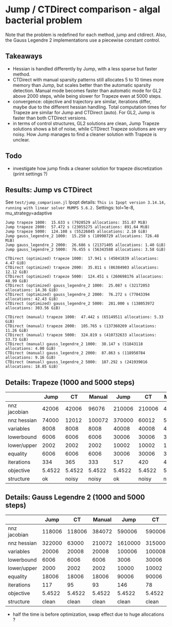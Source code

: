 # Jump / CTDirect comparison - algal bacterial problem

Note that the problem is redefined for each method, jump and ctdirect.
Also, the Gauss Legendre 2 implementations use a piecewise constant control.

## Takeaways
- Hessian is handled differently by Jump, with a less sparse but faster method.
- CTDirect with manual sparsity patterns still allocates 5 to 10 times more memory than Jump, but scales better than the automatic sparsity detection. Manual mode becomes faster than automatic mode for GL2 above 2000 steps, while being slower for Trapeze even at 5000 steps.
- convergence: objective and trajectory are similar, iterations differ, maybe due to the different hessian handling. Total computation times for Trapeze are similar for Jump and CTDirect (auto). For GL2, Jump is faster than both CTDirect versions.
- in terms of control structures, GL2 solutions are clean, Jump Trapeze solutions shows a bit of noise, while CTDirect Trapeze solutions are very noisy. How Jump manages to find a cleaner solution with Trapeze is unclear.

## Todo
- investigate how jump finds a cleaner solution for trapeze discretization (print settings ?)

## Results: Jump vs CTDirect
See `test/jump_comparison.jl`
Ipopt details: `This is Ipopt version 3.14.14, running with linear solver MUMPS 5.6.2.`
Settings: tol=1e-8, mu_strategy=adaptive
```
Jump trapeze 1000:  15.633 s (7920529 allocations: 351.87 MiB)
Jump trapeze 2000:  57.472 s (23055275 allocations: 891.64 MiB)
Jump trapeze 5000:  124.108 s (55226845 allocations: 2.10 GiB)
Jump gauss_legendre_2 1000:  15.250 s (10998729 allocations: 726.48 MiB)
Jump gauss_legendre_2 2000:  26.686 s (21371405 allocations: 1.40 GiB)
Jump gauss_legendre_2 5000:  76.455 s (56343588 allocations: 3.58 GiB)

CTDirect (optimized) trapeze 1000:  17.941 s (45041839 allocations: 4.47 GiB)
CTDirect (optimized) trapeze 2000:  35.811 s (86384903 allocations: 12.12 GiB)
CTDirect (optimized) trapeze 5000:  124.451 s (260698176 allocations: 48.99 GiB)
CTDirect (optimized) gauss_legendre_2 1000:  25.087 s (32172053 allocations: 14.36 GiB)
CTDirect (optimized) gauss_legendre_2 2000:  76.272 s (77043394 allocations: 42.43 GiB)
CTDirect (optimized) gauss_legendre_2 5000:  281.000 s (138053972 allocations: 303.56 GiB)

CTDirect (manual) trapeze 1000:  47.442 s (65149511 allocations: 5.33 GiB)
CTDirect (manual) trapeze 2000:  105.765 s (137360269 allocations: 11.26 GiB)
CTDirect (manual) trapeze 5000:  324.819 s (410732633 allocations: 33.73 GiB)
CTDirect (manual) gauss_legendre_2 1000:  38.147 s (51843118 allocations: 4.00 GiB)
CTDirect (manual) gauss_legendre_2 2000:  87.863 s (118950784 allocations: 9.16 GiB)
CTDirect (manual) gauss_legendre_2 5000:  187.292 s (241939016 allocations: 18.85 GiB)
```

## Details: Trapeze (1000 and 5000 steps)

|                 | Jump   | CT     | Manual | Jump     | CT       | Manual   |
|-----------------|--------|--------|--------|----------|----------|----------|
|nnz jacobian     | 42006  | 42006  | 96076  | 210006   | 210006   | 480072   |
|nnz hessian      | 74000  | 12012  | 100072 | 370000   | 60012    | 500072   |
|variables        | 8008   | 8008   | 8008   | 40008    | 40008    | 40008    |
|lowerbound       | 6006   | 6006   | 6006   | 30006    | 30006    | 30006    |
|lower/upper      | 2002   | 2002   | 2002   | 10002    | 10002    | 10002    |
|equality         | 6006   | 6006   | 6006   | 30006    | 30006    | 30006    |
|iterations       | 334    | 365    | 333    | 517      | 420      | 419      |
|objective        | 5.4522 | 5.4522 | 5.4522 | 5.4522   | 5.4522   | 5.4522   |
|structure        | ok     | noisy  | noisy  | ok       | noisy    | noisy    |

## Details: Gauss Legendre 2 (1000 and 5000 steps)

|                 | Jump   | CT     | Manual | Jump     | CT       | Manual   |
|-----------------|--------|--------|--------|----------|----------|----------|
|nnz jacobian     | 118006 | 118006 | 384072 | 590006   | 590006   | 1920072  |
|nnz hessian      | 322000 | 63000  | 210072 | 1610000  | 315000   | 1050072  |
|variables        | 20006  | 20008  | 20008  | 100006   | 100008   | 100008   |
|lowerbound       | 6006   | 6006   | 6006   | 3006     | 30006    | 30006    |
|lower/upper      | 2000   | 2002   | 2002   | 10000    | 10002    | 10002    |
|equality         | 18006  | 18006  | 18006  | 90006    | 90006    | 90006    |
|iterations       | 117    | 95     | 93     | 146      | 78       | 86       |
|objective        | 5.4522 | 5.4522 | 5.4522 | 5.4522   | 5.4522   | 5.4522   |
|structure        | clean  | clean  | clean  | clean    | clean    | clean    |

* half the time is before optimization, swap effect due to huge allocations ?
